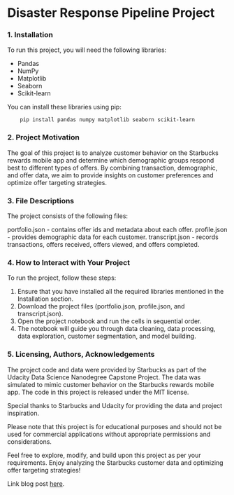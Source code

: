 # Disaster Response Pipeline Project
### 1. Installation
To run this project, you will need the following libraries:

* Pandas
* NumPy
* Matplotlib
* Seaborn
* Scikit-learn

You can install these libraries using pip:

		pip install pandas numpy matplotlib seaborn scikit-learn

### 2. Project Motivation

The goal of this project is to analyze customer behavior on the Starbucks rewards mobile app and determine which demographic groups respond best to different types of offers. By combining transaction, demographic, and offer data, we aim to provide insights on customer preferences and optimize offer targeting strategies.

### 3. File Descriptions

The project consists of the following files:

portfolio.json - contains offer ids and metadata about each offer.
profile.json - provides demographic data for each customer.
transcript.json - records transactions, offers received, offers viewed, and offers completed.

### 4. How to Interact with Your Project
To run the project, follow these steps:

1. Ensure that you have installed all the required libraries mentioned in the Installation section.
2. Download the project files (portfolio.json, profile.json, and transcript.json).
3. Open the project notebook and run the cells in sequential order.
4. The notebook will guide you through data cleaning, data processing, data exploration, customer segmentation, and model building.

### 5. Licensing, Authors, Acknowledgements

The project code and data were provided by Starbucks as part of the Udacity Data Science Nanodegree Capstone Project. The data was simulated to mimic customer behavior on the Starbucks rewards mobile app. The code in this project is released under the MIT license.

Special thanks to Starbucks and Udacity for providing the data and project inspiration.

Please note that this project is for educational purposes and should not be used for commercial applications without appropriate permissions and considerations.

Feel free to explore, modify, and build upon this project as per your requirements. Enjoy analyzing the Starbucks customer data and optimizing offer targeting strategies!

Link blog post [here](https://medium.com/@ntblan2803/maximizing-customer-engagement-unleashing-the-power-of-data-in-starbucks-capstone-challenge-e0c9c2762834).
